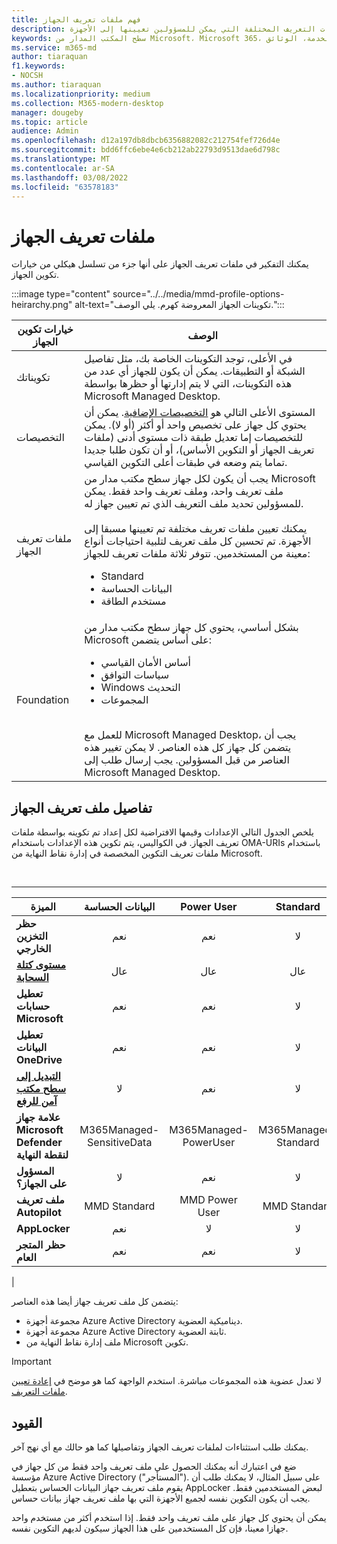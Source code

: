 ```yaml
---
title: فهم ملفات تعريف الجهاز
description: ملفات التعريف المختلفة التي يمكن للمسؤولين تعيينها إلى الأجهزة
keywords: سطح المكتب المدار من Microsoft، Microsoft 365، الخدمة، الوثائق
ms.service: m365-md
author: tiaraquan
f1.keywords:
- NOCSH
ms.author: tiaraquan
ms.localizationpriority: medium
ms.collection: M365-modern-desktop
manager: dougeby
ms.topic: article
audience: Admin
ms.openlocfilehash: d12a197db8dbcb6356882082c212754fef726d4e
ms.sourcegitcommit: bdd6ffc6ebe4e6cb212ab22793d9513dae6d798c
ms.translationtype: MT
ms.contentlocale: ar-SA
ms.lasthandoff: 03/08/2022
ms.locfileid: "63578183"
---
```

# <a name="device-profiles"></a>ملفات تعريف الجهاز

يمكنك التفكير في ملفات تعريف الجهاز على أنها جزء من تسلسل هيكلي من خيارات تكوين الجهاز.

:::image type="content" source="../../media/mmd-profile-options-heirarchy.png" alt-text="تكوينات الجهاز المعروضة كهرم. يلي الوصف.":::

| خيارات تكوين الجهاز | الوصف
| ----- | ----- |
| تكويناتك | في الأعلى، توجد التكوينات الخاصة بك، مثل تفاصيل الشبكة أو التطبيقات. يمكن أن يكون للجهاز أي عدد من هذه التكوينات، التي لا يتم إدارتها أو حظرها بواسطة Microsoft Managed Desktop. |
| التخصيصات | المستوى الأعلى التالي هو [التخصيصات الإضافية](customizing.md). يمكن أن يحتوي كل جهاز على تخصيص واحد أو أكثر (أو لا). يمكن للتخصيصات إما تعديل طبقة ذات مستوى أدنى (ملفات تعريف الجهاز أو التكوين الأساس)، أو أن تكون طلبا جديدا تماما يتم وضعه في طبقات أعلى التكوين القياسي. |
| ملفات تعريف الجهاز | يجب أن يكون لكل جهاز سطح مكتب مدار من Microsoft ملف تعريف واحد، وملف تعريف واحد فقط. يمكن للمسؤولين تحديد ملف التعريف الذي تم تعيين جهاز له.<br><br>يمكنك تعيين ملفات تعريف مختلفة تم تعيينها مسبقا إلى الأجهزة. تم تحسين كل ملف تعريف لتلبية احتياجات أنواع معينة من المستخدمين. تتوفر ثلاثة ملفات تعريف للجهاز:<ul><li>Standard</li><li>البيانات الحساسة</li><li>مستخدم الطاقة</li> |
| Foundation | بشكل أساسي، يحتوي كل جهاز سطح مكتب مدار من Microsoft على أساس يتضمن:<br><ul><li>أساس الأمان القياسي</li><li>سياسات التوافق</li><li>Windows التحديث</li><li>المجموعات</li></ul><br>للعمل مع Microsoft Managed Desktop، يجب أن يتضمن كل جهاز كل هذه العناصر. لا يمكن تغيير هذه العناصر من قبل المسؤولين. يجب إرسال طلب إلى Microsoft Managed Desktop. |

## <a name="device-profile-details"></a>تفاصيل ملف تعريف الجهاز

يلخص الجدول التالي الإعدادات وقيمها الافتراضية لكل إعداد تم تكوينه بواسطة ملفات تعريف الجهاز. في الكواليس، يتم تكوين هذه الإعدادات باستخدام OMA-URIs باستخدام ملفات تعريف التكوين المخصصة في إدارة نقاط النهاية من Microsoft.

<br>

****

| الميزة | البيانات الحساسة | Power User | Standard |
| ----- | :-----: | :-----: | :-----: |
|**حظر التخزين الخارجي**| نعم | نعم | لا |
|**[مستوى كتلة السحابة](/windows/client-management/mdm/policy-csp-defender#defender-cloudblocklevel)**| عال | عال | عال |
|**تعطيل حسابات Microsoft**| نعم | نعم | لا |
|**تعطيل البيانات OneDrive**| نعم | نعم | لا |
|**[التبديل إلى سطح مكتب آمن للرفع](/windows/client-management/mdm/policy-csp-localpoliciessecurityoptions#localpoliciessecurityoptions-useraccountcontrol-switchtothesecuredesktopwhenpromptingforelevation)**| لا | نعم | لا |
|**علامة جهاز Microsoft Defender لنقطة النهاية**| M365Managed-SensitiveData | M365Managed-PowerUser | M365Managed-Standard |
|**المسؤول على الجهاز؟**| لا | نعم | لا |
|**ملف تعريف Autopilot**| MMD Standard | MMD Power User | MMD Standard |
|**AppLocker**| نعم | لا | لا |
|**حظر المتجر العام**| نعم | نعم | لا |
|

يتضمن كل ملف تعريف جهاز أيضا هذه العناصر:

- مجموعة أجهزة Azure Active Directory ديناميكية العضوية.
- مجموعة أجهزة Azure Active Directory ثابتة العضوية.
- ملف إدارة نقاط النهاية من Microsoft تكوين.

> [!IMPORTANT]
> لا تعدل عضوية هذه المجموعات مباشرة. استخدم الواجهة كما هو موضح في [إعادة تعيين ملفات التعريف](../working-with-managed-desktop/change-device-profile.md).

## <a name="limitations"></a>القيود

يمكنك طلب استثناءات لملفات تعريف الجهاز وتفاصيلها كما هو حالك مع أي نهج آخر.

ضع في اعتبارك أنه يمكنك الحصول على ملف تعريف واحد فقط من كل جهاز في مؤسسة Azure Active Directory ("المستأجر"). على سبيل المثال، لا يمكنك طلب أن يقوم ملف تعريف جهاز البيانات الحساس بتعطيل AppLocker لبعض المستخدمين فقط. يجب أن يكون التكوين نفسه لجميع الأجهزة التي بها ملف تعريف جهاز بيانات حساس.

يمكن أن يحتوي كل جهاز على ملف تعريف واحد فقط. إذا استخدم أكثر من مستخدم واحد جهازا معينا، فإن كل المستخدمين على هذا الجهاز سيكون لديهم التكوين نفسه.

